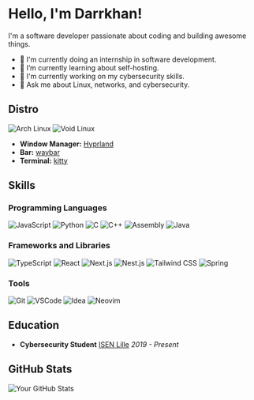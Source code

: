 # Hello, I'm Darrkhan!

I'm a software developer passionate about coding and building awesome things.

- 🌱 I'm currently doing an internship in software development.
- 🔭 I’m currently learning about self-hosting.
- 🚀 I'm currently working on my cybersecurity skills.
- 💬 Ask me about Linux, networks, and cybersecurity.

## Distro
![Arch Linux](https://img.shields.io/badge/-Arch_Linux-blue?style=for-the-badge&logo=archlinux&logoColor=white)  ![Void Linux](https://img.shields.io/badge/-Void_Linux-green?style=for-the-badge&logo=voidlinux&logoColor=white)

- **Window Manager:** [Hyprland](https://github.com/hyprwm/Hyprland)
- **Bar:** [waybar](https://github.com/Alexays/Waybar)
- **Terminal:** [kitty](https://github.com/kovidgoyal/kitty)

## Skills

### Programming Languages
![JavaScript](https://img.shields.io/badge/-JavaScript-yellow?style=for-the-badge&logo=javascript&logoColor=white)
![Python](https://img.shields.io/badge/-Python-blue?style=for-the-badge&logo=python&logoColor=white)
![C](https://img.shields.io/badge/-c-A8B9CC?style=for-the-badge&logo=c&logoColor=white)
![C++](https://img.shields.io/badge/-c++-00599C?style=for-the-badge&logo=c%2B%2B&logoColor=white)
![Assembly](https://img.shields.io/badge/-assembly-008080?style=for-the-badge&logo=assembly&logoColor=white)
![Java](https://img.shields.io/badge/Java-ED8B00?style=for-the-badge&logo=openjdk&logoColor=white)

### Frameworks and Libraries
![TypeScript](https://img.shields.io/badge/-TypeScript-blue?style=for-the-badge&logo=typescript&logoColor=white)
![React](https://img.shields.io/badge/-React-blue?style=for-the-badge&logo=react&logoColor=white)
![Next.js](https://img.shields.io/badge/-Next.js-black?style=for-the-badge&logo=next.js&logoColor=white)
![Nest.js](https://img.shields.io/badge/-Nest.js-red?style=for-the-badge&logo=nestjs&logoColor=white)
![Tailwind CSS](https://img.shields.io/badge/-Tailwind_CSS-38B2AC?style=for-the-badge&logo=tailwind-css&logoColor=white)
![Spring](https://img.shields.io/badge/SpringBoot-6DB33F?style=flat-square&logo=Spring&logoColor=white)

### Tools
![Git](https://img.shields.io/badge/-Git-black?style=for-the-badge&logo=git&logoColor=white)
![VSCode](https://img.shields.io/badge/-VSCode-blueviolet?style=for-the-badge&logo=visual-studio-code&logoColor=white)
![Idea](https://img.shields.io/badge/Intellij%20Idea-000?logo=intellij-idea&style=for-the-badge)
![Neovim](https://img.shields.io/badge/Neovim-57A143?logo=neovim&logoColor=white&style=for-the-badge)

## Education
- **Cybersecurity Student**
  [ISEN Lille](https://www.isen-lille.fr/)
  _2019 - Present_
  
## GitHub Stats
![Your GitHub Stats](https://github-readme-stats.vercel.app/api?username=Darrkhan&show_icons=true&hide=prs)
